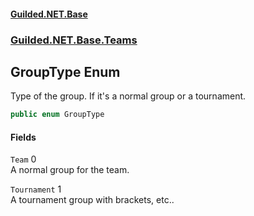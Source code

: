 
#### [Guilded.NET.Base](index 'index')
### [Guilded.NET.Base.Teams](index#Guilded_NET_Base_Teams 'Guilded.NET.Base.Teams')
## GroupType Enum
Type of the group. If it's a normal group or a tournament.  
```csharp
public enum GroupType

```

#### Fields
<a name='Guilded_NET_Base_Teams_GroupType_Team'></a>
`Team` 0  
A normal group for the team.  
  
<a name='Guilded_NET_Base_Teams_GroupType_Tournament'></a>
`Tournament` 1  
A tournament group with brackets, etc..  
  
